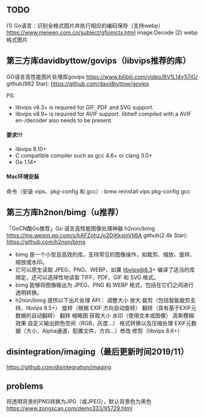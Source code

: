 ## TODO
(1) Go语言：识别全格式图片并执行相应的编码保存（支持webp） https://www.meiwen.com.cn/subject/gfiomctx.html
    image.Decode
(2) webp格式图片

## 第三方库davidbyttow/govips（libvips推荐的库）
GO语言高性能图片处理库govips
    https://www.bilibili.com/video/BV1L14y1i7iG/  
github(982 Star):
    https://github.com/davidbyttow/govips  

PS:
* libvips v8.3+ is required for GIF, PDF and SVG support.
* libvips v8.9+ is required for AVIF support. libheif compiled with a AVIF en-/decoder also needs to be present.

#### 要求!!!
* libvips 8.10+ 
* C compatible compiler such as gcc 4.6+ or clang 3.0+ 
* Go 1.14+ 

#### Mac环境安装
命令（安装 vips、pkg-config 和 gcc）: brew reinstall vips pkg-config gcc

## 第三方库h2non/bimg（u推荐）
「GoCN酷Go推荐」Go 语言高性能图像处理神器 h2non/bimg
    https://mp.weixin.qq.com/s/kAFZohzJo2DiKkxjnVti6A
github(2.4k Star): 
    https://github.com/h2non/bimg

* bimg 是一个小型且高效的库，支持常见的图像操作，如裁剪、缩放、旋转、缩放或水印。
* 它可以原生读取 JPEG、PNG、WEBP，如果 libvips@8.3+ 编译了适当的库绑定，还可以选择性地读取 TIFF、PDF、GIF 和 SVG 格式。
* bimg 能够将图像输出为 JPEG、PNG 和 WEBP 格式，包括在它们之间进行透明转换。
* h2non/bimg 提供以下出片处理 API：
    调整大小
    放大
    裁剪（包括智能裁剪支持，libvips 8.5+）
    旋转（根据 EXIF 方向自动旋转）
    翻转（具有基于EXIF元数据的自动翻转）
    翻转
    缩略图
    获取大小
    水印（使用文本或图像）
    高斯模糊效果
    自定义输出颜色空间（RGB，灰度...）
    格式转换以及压缩处理
    EXIF元数据（大小，Alpha通道，配置文件，方向...）修改
    修剪（libvips 8.6+）

## disintegration/imaging（最后更新时间2019/11）
https://github.com/disintegration/imaging

## problems
将透明背景的PNG转换为JPG（或JPEG），默认背景色为黑色
    https://www.zongscan.com/demo333/95729.html
